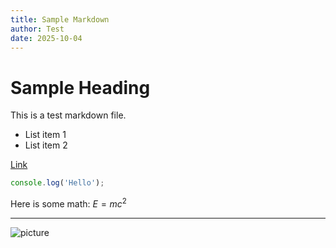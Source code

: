 ```yaml
---
title: Sample Markdown
author: Test
date: 2025-10-04
---
```


# Sample Heading

This is a test markdown file.

- List item 1
- List item 2

[Link](https://example.com)

```javascript
console.log('Hello');
```

Here is some math: $E = mc^2$


---

![picture](~/Pictures/passport.jpeg)
